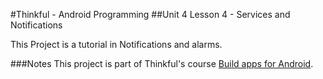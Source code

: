 #Thinkful - Android Programming
##Unit 4 Lesson 4 - Services and Notifications

This Project is a tutorial in Notifications and alarms.

###Notes
This project is part of Thinkful's course [Build apps for Android](https://www.thinkful.com/courses/learn-android-programming-online).
